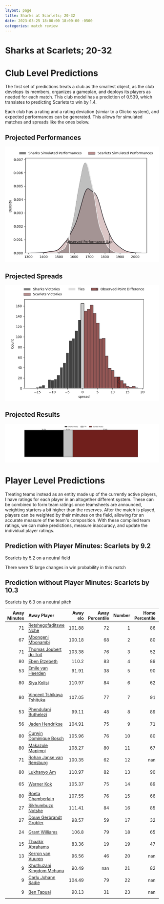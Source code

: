 ```yaml
---  
layout: page  
title: Sharks at Scarlets; 20-32  
date: 2023-03-25 18:00:00 18:00:00 -0500  
categories: match review  
---
```

# Sharks at Scarlets; 20-32

# Club Level Predictions


The first set of predictions treats a club as the smallest object, as the club develops its members, organizes a gameplan, and deploys its players as needed for each match. This club model has a prediction of 0.539, which translates to predicting Scarlets to win by 1.4.

Each club has a rating and a rating deviation (simiar to a Glicko system), and expected performances can be generated. This allows for simulated matches and spreads like the ones below.
## Projected Performances


![Projected Performances](plots/performances_2023-03-25-Scarlets-Sharks.png)
## Projected Spreads


![Projected Spreads](plots/spreads_2023-03-25-Scarlets-Sharks.png)
## Projected Results


![Projected Results](plots/resultbar_2023-03-25-Scarlets-Sharks.png)
# Player Level Predictions


Treating teams instead as an entity made up of the currently active players, I have ratings for each player in an altogether different system. These can be combined to form team ratings once teamsheets are announced, weighting starters a bit higher than the reserves. After the match is played, players can be weighted by their minutes on the field, allowing for an accurate measure of the team's composition. With these compiled team ratings, we can make predictions, measure inaccuracy, and update the individual player ratings.
## Prediction with Player Minutes: Scarlets by 9.2


Scarlets by 5.2 on a neutral field

There were 12 large changes in win probability in this match
## Prediction without Player Minutes: Scarlets by 10.3


Scarlets by 6.3 on a neutral pitch



|   Away Minutes | Away Player                                                                      |   Away elo |   Away Percentile |   Number |   Home Percentile |   Home elo | Home Player                                                          |   Home Minutes |
|---------------:|:---------------------------------------------------------------------------------|-----------:|------------------:|---------:|------------------:|-----------:|:---------------------------------------------------------------------|---------------:|
|             71 | [Retshegofaditswe Nche](..//playerfiles//RetshegofaditsweNche_cleaned.md)        |     101.88 |                72 |        1 |                86 |     108.52 | [Kemsley Mathias](..//playerfiles//KemsleyMathias_cleaned.md)        |             60 |
|             67 | [Mbongeni Mbonambi](..//playerfiles//MbongeniMbonambi_cleaned.md)                |     100.18 |                68 |        2 |                80 |     105.19 | [Shaun Evans](..//playerfiles//ShaunEvans_cleaned.md)                |             76 |
|             71 | [Thomas Joubert du Toit](..//playerfiles//ThomasJoubertduToit_cleaned.md)        |     103.38 |                76 |        3 |                52 |      99.9  | [Javan Sebastian](..//playerfiles//JavanSebastian_cleaned.md)        |             55 |
|             80 | [Eben Etzebeth](..//playerfiles//EbenEtzebeth_cleaned.md)                        |     110.2  |                83 |        4 |                89 |     116.05 | [Vaea Fifita](..//playerfiles//VaeaFifita_cleaned.md)                |             80 |
|             53 | [Emile van Heerden](..//playerfiles//EmilevanHeerden_cleaned.md)                 |      91.91 |                38 |        5 |                90 |     116.81 | [Sam Lousi](..//playerfiles//SamLousi_cleaned.md)                    |             80 |
|             80 | [Siya Kolisi](..//playerfiles//SiyaKolisi_cleaned.md)                            |     110.97 |                84 |        6 |                62 |      99.96 | [Joshua McLeod](..//playerfiles//JoshuaMcLeod_cleaned.md)            |             80 |
|             80 | [Vincent Tshikaya Tshituka](..//playerfiles//VincentTshikayaTshituka_cleaned.md) |     107.05 |                77 |        7 |                91 |     118.77 | [Daniel Fabian Davis](..//playerfiles//DanielFabianDavis_cleaned.md) |             11 |
|             53 | [Phendulani Buthelezi](..//playerfiles//PhendulaniButhelezi_cleaned.md)          |      99.11 |                48 |        8 |                89 |     116.83 | [Sione Kalamafoni](..//playerfiles//SioneKalamafoni_cleaned.md)      |             65 |
|             56 | [Jaden Hendrikse](..//playerfiles//JadenHendrikse_cleaned.md)                    |     104.91 |                75 |        9 |                71 |     105.81 | [Gareth Davies](..//playerfiles//GarethDavies_cleaned.md)            |             67 |
|             80 | [Curwin Dominique Bosch](..//playerfiles//CurwinDominiqueBosch_cleaned.md)       |     105.96 |                76 |       10 |                80 |     109.2  | [Sam Costelow](..//playerfiles//SamCostelow_cleaned.md)              |             75 |
|             80 | [Makazole Mapimpi](..//playerfiles//MakazoleMapimpi_cleaned.md)                  |     108.27 |                80 |       11 |                67 |     101.5  | [Ryan Conbeer](..//playerfiles//RyanConbeer_cleaned.md)              |             80 |
|             71 | [Rohan Janse van Rensburg](..//playerfiles//RohanJansevanRensburg_cleaned.md)    |     100.35 |                62 |       12 |               nan |      99.96 | [Johnny Williams](..//playerfiles//JohnnyWilliams_cleaned.md)        |             80 |
|             80 | [Lukhanyo Am](..//playerfiles//LukhanyoAm_cleaned.md)                            |     110.97 |                82 |       13 |                90 |     117.17 | [Joe Roberts](..//playerfiles//JoeRoberts_cleaned.md)                |             80 |
|             65 | [Werner Kok](..//playerfiles//WernerKok_cleaned.md)                              |     105.37 |                75 |       14 |                89 |     117.23 | [Steffan Evans](..//playerfiles//SteffanEvans_cleaned.md)            |             80 |
|             80 | [Boeta Chamberlain](..//playerfiles//BoetaChamberlain_cleaned.md)                |     107.55 |                76 |       15 |                66 |     101.3  | [Tom Rogers](..//playerfiles//TomRogers_cleaned.md)                  |             67 |
|             27 | [Sikhumbuzo Notshe](..//playerfiles//SikhumbuzoNotshe_cleaned.md)                |     111.41 |                84 |       16 |                85 |     112.45 | [Aaron Shingler](..//playerfiles//AaronShingler_cleaned.md)          |             69 |
|             27 | [Douw Gerbrandt Grobler](..//playerfiles//DouwGerbrandtGrobler_cleaned.md)       |      98.57 |                59 |       17 |                32 |      90.97 | [Sam Wainwright](..//playerfiles//SamWainwright_cleaned.md)          |             25 |
|             24 | [Grant Williams](..//playerfiles//GrantWilliams_cleaned.md)                      |     106.8  |                79 |       18 |                65 |     102.73 | [Steff Thomas](..//playerfiles//SteffThomas_cleaned.md)              |             20 |
|             15 | [Thaakir Abrahams](..//playerfiles//ThaakirAbrahams_cleaned.md)                  |      83.36 |                19 |       19 |                47 |      95.89 | [Morgan Jones](..//playerfiles//MorganJones_cleaned.md)              |             15 |
|             13 | [Kerron van Vuuren](..//playerfiles//KerronvanVuuren_cleaned.md)                 |      96.56 |                46 |       20 |               nan |      97.68 | [Kieran Hardy](..//playerfiles//KieranHardy_cleaned.md)              |             13 |
|              9 | [Khuthuzani Kingdom Mchunu](..//playerfiles//KhuthuzaniKingdomMchunu_cleaned.md) |      90.49 |               nan |       21 |                82 |     110.93 | [Ioan Nicholas](..//playerfiles//IoanNicholas_cleaned.md)            |             13 |
|              9 | [Carlu Johann Sadie](..//playerfiles//CarluJohannSadie_cleaned.md)               |     104.49 |                79 |       22 |               nan |      98.16 | [Dan Jones](..//playerfiles//DanJones_cleaned.md)                    |              5 |
|              9 | [Ben Tapuai](..//playerfiles//BenTapuai_cleaned.md)                              |      90.13 |                31 |       23 |               nan |      96.35 | [Taylor Davies](..//playerfiles//TaylorDavies_cleaned.md)            |              4 |

